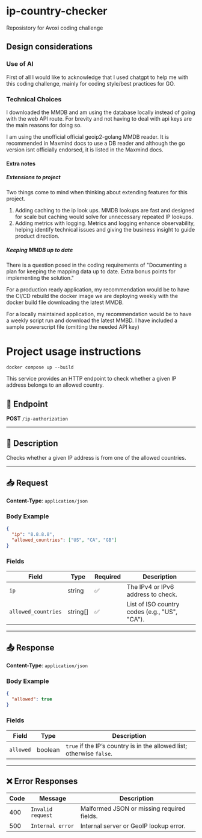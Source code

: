 # ip-country-checker

Reposistory for Avoxi coding challenge

## Design considerations

### Use of AI

First of all I would like to acknowledge that I used chatgpt to help me with this coding challenge, mainly for coding style/best practices for GO.

### Technical Choices

I downloaded the MMDB and am using the database locally instead of going with the web API route. For brevity and not having to deal with api keys are the main reasons for doing so.

I am using the unofficial official geoip2-golang MMDB reader. It is recommended in Maxmind docs to use a DB reader and although the go version isnt officially endorsed, it is listed in the Maxmind docs.

#### Extra notes

##### Extensions to project

Two things come to mind when thinking about extending features for this project. 

1. Adding caching to the ip look ups. MMDB lookups are fast and designed for scale but caching would solve for unnecessary repeated IP lookups.
2. Adding metrics with logging. Metrics and logging enhance observability, helping identify technical issues and giving the business insight to guide product direction.

##### Keeping MMDB up to date
There is a question posed in the coding requirements of "Documenting a plan for keeping the mapping data up to date.  Extra bonus points for implementing the solution."

For a production ready application, my recommendation would be to have the CI/CD rebuild the docker image we are deploying weekly with the docker build file downloading the latest MMDB.

For a locally maintained application, my recommendation would be to have a weekly script run and download the latest MMBD. I have included a sample powerscript file (omitting the needed API key)


# Project usage instructions

`docker compose up --build`

This service provides an HTTP endpoint to check whether a given IP address belongs to an allowed country.

## 📘 Endpoint

**POST** `/ip-authorization`

---

## 📄 Description

Checks whether a given IP address is from one of the allowed countries.

---

## 📥 Request

**Content-Type**: `application/json`

### Body Example

```json
{
  "ip": "8.8.8.8",
  "allowed_countries": ["US", "CA", "GB"]
}
```

### Fields

| Field             | Type       | Required | Description                                       |
|------------------|------------|----------|---------------------------------------------------|
| `ip`             | string     | ✅        | The IPv4 or IPv6 address to check.                |
| `allowed_countries` | string[] | ✅        | List of ISO country codes (e.g., "US", "CA").     |

---

## 📤 Response

**Content-Type**: `application/json`

### Body Example

```json
{
  "allowed": true
}
```

### Fields

| Field     | Type    | Description                                                 |
|-----------|---------|-------------------------------------------------------------|
| `allowed` | boolean | `true` if the IP’s country is in the allowed list; otherwise `false`. |

---

## ❌ Error Responses

| Code | Message           | Description                                |
|------|-------------------|--------------------------------------------|
| 400  | `Invalid request` | Malformed JSON or missing required fields. |
| 500  | `Internal error`  | Internal server or GeoIP lookup error.     |